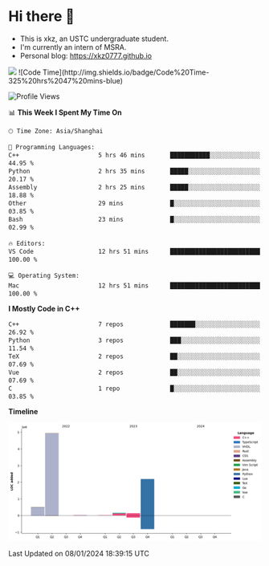 # Hi there :wave:

- This is xkz, an USTC undergraduate student.
- I'm currently an intern of MSRA.
- Personal blog: <https://xkz0777.github.io>

<img src="http://github-profile-summary-cards.vercel.app/api/cards/stats?username=xkz0777">
<!--START_SECTION:waka-->
![Code Time](http://img.shields.io/badge/Code%20Time-325%20hrs%2047%20mins-blue)

![Profile Views](http://img.shields.io/badge/Profile%20Views-52-blue)

📊 **This Week I Spent My Time On** 

```text
🕑︎ Time Zone: Asia/Shanghai

💬 Programming Languages: 
C++                      5 hrs 46 mins       ███████████░░░░░░░░░░░░░░   44.95 % 
Python                   2 hrs 35 mins       █████░░░░░░░░░░░░░░░░░░░░   20.17 % 
Assembly                 2 hrs 25 mins       █████░░░░░░░░░░░░░░░░░░░░   18.88 % 
Other                    29 mins             █░░░░░░░░░░░░░░░░░░░░░░░░   03.85 % 
Bash                     23 mins             █░░░░░░░░░░░░░░░░░░░░░░░░   02.99 % 

🔥 Editors: 
VS Code                  12 hrs 51 mins      █████████████████████████   100.00 % 

💻 Operating System: 
Mac                      12 hrs 51 mins      █████████████████████████   100.00 % 
```

**I Mostly Code in C++** 

```text
C++                      7 repos             ███████░░░░░░░░░░░░░░░░░░   26.92 % 
Python                   3 repos             ███░░░░░░░░░░░░░░░░░░░░░░   11.54 % 
TeX                      2 repos             ██░░░░░░░░░░░░░░░░░░░░░░░   07.69 % 
Vue                      2 repos             ██░░░░░░░░░░░░░░░░░░░░░░░   07.69 % 
C                        1 repo              █░░░░░░░░░░░░░░░░░░░░░░░░   03.85 % 
```



**Timeline**

![Lines of Code chart](https://raw.githubusercontent.com/xkz0777/xkz0777/master/assets/bar_graph.png)


 Last Updated on 08/01/2024 18:39:15 UTC
<!--END_SECTION:waka-->
